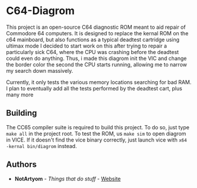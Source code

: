 # C64-Diagrom

This project is an open-source C64 diagnostic ROM meant to aid repair of Commodore 64 computers.
It is designed to replace the kernal ROM on the c64 mainboard, but also functions as a typical deadtest cartridge using ultimax mode
I decided to start work on this after trying to repair a particularly sick C64, where the CPU was crashing before the deadtest could even do anything. 
Thus, i made this diagrom init the VIC and change the border color the second the CPU starts running, allowing me to narrow my search down massively.

Currently, it only tests the various memory locations searching for bad RAM.
I plan to eventually add all the tests performed by the deadtest cart, plus many more

## Building

The CC65 compiler suite is required to build this project. To do so, just type `make all` in the project root.
To test the ROM, us `make sim` to open diagrom in VICE. If it doesn't find the vice binary correctly, just launch vice with `x64 -kernal bin/diagrom` instead.

## Authors

* **NotArtyom** - *Things that do stuff* - [Website](http://notartyoms-box.com)
